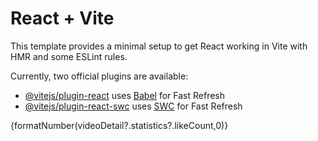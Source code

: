 # React + Vite

This template provides a minimal setup to get React working in Vite with HMR and some ESLint rules.

Currently, two official plugins are available:

- [@vitejs/plugin-react](https://github.com/vitejs/vite-plugin-react/blob/main/packages/plugin-react/README.md) uses [Babel](https://babeljs.io/) for Fast Refresh
- [@vitejs/plugin-react-swc](https://github.com/vitejs/vite-plugin-react-swc) uses [SWC](https://swc.rs/) for Fast Refresh


<div className='flex'>
              <div className='flex px-4 py-2 rounded-l-full bg-slate-100 border border-stone-400'>
                <BiLike size={25}/>
                <div>{formatNumber(videoDetail?.statistics?.likeCount,0)}</div>
              </div>
              <div className='flex px-4 py-2 rounded-r-full bg-slate-100 border border-stone-400'>
                <BiDislike size={25}/>
              </div>
            </div>
